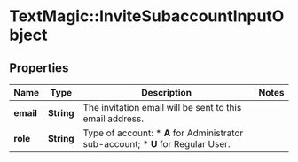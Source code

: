 # TextMagic::InviteSubaccountInputObject

## Properties
Name | Type | Description | Notes
------------ | ------------- | ------------- | -------------
**email** | **String** | The invitation email will be sent to this email address. | 
**role** | **String** | Type of account: *   **A** for Administrator sub-account; *   **U** for Regular User.  | 


